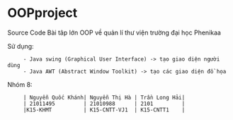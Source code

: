 # OOPproject

Source Code Bài tâp lớn OOP về quản lí thư viện trường đại học Phenikaa

Sử dụng: 

         - Java swing (Graphical User Interface) -> tạo giao diện người dùng 
         - Java AWT (Abstract Window Toolkit) -> tạo các giao diện đồ họa

Nhóm 8: 

         | Nguyễn Quốc Khánh| Nguyễn Thị Hà | Trần Long Hải|
         | 21011495         | 21010988      | 2101         |  
         |K15-KHMT          | K15-CNTT-VJ1  | K15-CNTT1    |
